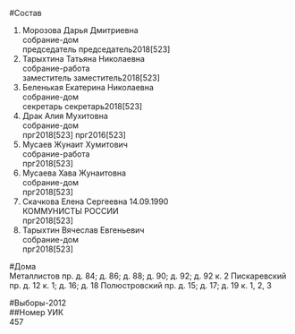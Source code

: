 #Состав  
1. Морозова Дарья Дмитриевна  
    собрание-дом  
    председатель председатель2018[523]  
2. Тарыхтина Татьяна Николаевна  
    собрание-работа  
    заместитель заместитель2018[523]  
3. Беленькая Екатерина Николаевна  
    собрание-дом  
    секретарь секретарь2018[523]  
4. Драк Алия Мухитовна  
    собрание-дом  
    прг2018[523] прг2016[523]  
5. Мусаев Жунаит Хумитович  
    собрание-работа  
    прг2018[523]  
6. Мусаева Хава Жунаитовна  
    собрание-дом  
    прг2018[523]  
7. Скачкова Елена Сергеевна 14.09.1990  
    КОММУНИСТЫ РОССИИ  
    прг2018[523]  
8. Тарыхтин Вячеслав Евгеньевич  
    собрание-дом  
    прг2018[523]  
  
#Дома  
Металлистов пр. д. 84; д. 86; д. 88; д. 90; д. 92; д. 92 к. 2 Пискаревский пр. д. 12 к. 1; д. 16; д. 18 Полюстровский пр. д. 15; д. 17; д. 19 к. 1, 2, 3  
  
#Выборы-2012  
##Номер УИК  
457  
